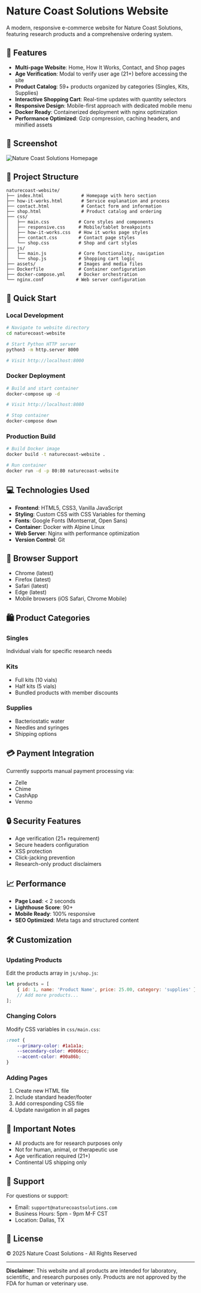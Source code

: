 # Nature Coast Solutions Website

A modern, responsive e-commerce website for Nature Coast Solutions, featuring research products and a comprehensive ordering system.

## 🌟 Features

- **Multi-page Website**: Home, How It Works, Contact, and Shop pages
- **Age Verification**: Modal to verify user age (21+) before accessing the site
- **Product Catalog**: 59+ products organized by categories (Singles, Kits, Supplies)
- **Interactive Shopping Cart**: Real-time updates with quantity selectors
- **Responsive Design**: Mobile-first approach with dedicated mobile menu
- **Docker Ready**: Containerized deployment with nginx optimization
- **Performance Optimized**: Gzip compression, caching headers, and minified assets

## 📸 Screenshot

![Nature Coast Solutions Homepage](./.playwright-mcp/naturecoast-homepage.png)

## 📁 Project Structure

```text
naturecoast-website/
├── index.html              # Homepage with hero section
├── how-it-works.html       # Service explanation and process
├── contact.html            # Contact form and information
├── shop.html               # Product catalog and ordering
├── css/
│   ├── main.css           # Core styles and components
│   ├── responsive.css     # Mobile/tablet breakpoints
│   ├── how-it-works.css   # How it works page styles
│   ├── contact.css        # Contact page styles
│   └── shop.css           # Shop and cart styles
├── js/
│   ├── main.js            # Core functionality, navigation
│   └── shop.js            # Shopping cart logic
├── assets/                # Images and media files
├── Dockerfile             # Container configuration
├── docker-compose.yml     # Docker orchestration
└── nginx.conf            # Web server configuration
```

## 🚀 Quick Start

### Local Development

```bash
# Navigate to website directory
cd naturecoast-website

# Start Python HTTP server
python3 -m http.server 8000

# Visit http://localhost:8000
```

### Docker Deployment

```bash
# Build and start container
docker-compose up -d

# Visit http://localhost:8080

# Stop container
docker-compose down
```

### Production Build

```bash
# Build Docker image
docker build -t naturecoast-website .

# Run container
docker run -d -p 80:80 naturecoast-website
```

## 💻 Technologies Used

- **Frontend**: HTML5, CSS3, Vanilla JavaScript
- **Styling**: Custom CSS with CSS Variables for theming
- **Fonts**: Google Fonts (Montserrat, Open Sans)
- **Container**: Docker with Alpine Linux
- **Web Server**: Nginx with performance optimization
- **Version Control**: Git

## 📱 Browser Support

- Chrome (latest)
- Firefox (latest)
- Safari (latest)
- Edge (latest)
- Mobile browsers (iOS Safari, Chrome Mobile)

## 🛍️ Product Categories

### Singles

Individual vials for specific research needs

### Kits

- Full kits (10 vials)
- Half kits (5 vials)
- Bundled products with member discounts

### Supplies

- Bacteriostatic water
- Needles and syringes
- Shipping options

## 💳 Payment Integration

Currently supports manual payment processing via:

- Zelle
- Chime
- CashApp
- Venmo

## 🔒 Security Features

- Age verification (21+ requirement)
- Secure headers configuration
- XSS protection
- Click-jacking prevention
- Research-only product disclaimers

## 📈 Performance

- **Page Load**: < 2 seconds
- **Lighthouse Score**: 90+
- **Mobile Ready**: 100% responsive
- **SEO Optimized**: Meta tags and structured content

## 🛠️ Customization

### Updating Products

Edit the products array in `js/shop.js`:

```javascript
let products = [
    { id: 1, name: 'Product Name', price: 25.00, category: 'supplies' },
    // Add more products...
];
```

### Changing Colors

Modify CSS variables in `css/main.css`:

```css
:root {
    --primary-color: #1a1a1a;
    --secondary-color: #0066cc;
    --accent-color: #00a86b;
}
```

### Adding Pages

1. Create new HTML file
2. Include standard header/footer
3. Add corresponding CSS file
4. Update navigation in all pages

## 📝 Important Notes

- All products are for research purposes only
- Not for human, animal, or therapeutic use
- Age verification required (21+)
- Continental US shipping only

## 🤝 Support

For questions or support:

- Email: `support@naturecoastsolutions.com`
- Business Hours: 5pm - 9pm M-F CST
- Location: Dallas, TX

## 📄 License

© 2025 Nature Coast Solutions - All Rights Reserved

---

**Disclaimer**: This website and all products are intended for laboratory, scientific, and research purposes only. Products are not approved by the FDA for human or veterinary use.